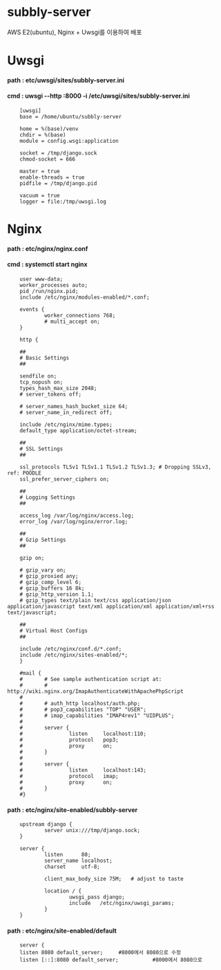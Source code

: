 # subbly-server

AWS E2(ubuntu), Nginx + Uwsgi를 이용하여 배포

# Uwsgi
#### path : etc/uwsgi/sites/subbly-server.ini
#### cmd : uwsgi --http :8000 -i /etc/uwsgi/sites/subbly-server.ini

        [uwsgi]
        base = /home/ubuntu/subbly-server

        home = %(base)/venv
        chdir = %(base)
        module = config.wsgi:application

        socket = /tmp/django.sock
        chmod-socket = 666

        master = true
        enable-threads = true
        pidfile = /tmp/django.pid

        vacuum = true
        logger = file:/tmp/uwsgi.log


# Nginx
#### path : etc/nginx/nginx.conf
#### cmd : systemctl start nginx

        user www-data;
        worker_processes auto;
        pid /run/nginx.pid;
        include /etc/nginx/modules-enabled/*.conf;

        events {
                worker_connections 768;
                # multi_accept on;
        }

        http {

        ##
        # Basic Settings
        ##

        sendfile on;
        tcp_nopush on;
        types_hash_max_size 2048;
        # server_tokens off;

        # server_names_hash_bucket_size 64;
        # server_name_in_redirect off;

        include /etc/nginx/mime.types;
        default_type application/octet-stream;

        ##
        # SSL Settings
        ##

        ssl_protocols TLSv1 TLSv1.1 TLSv1.2 TLSv1.3; # Dropping SSLv3, ref: POODLE
        ssl_prefer_server_ciphers on;

        ##
        # Logging Settings
        ##

        access_log /var/log/nginx/access.log;
        error_log /var/log/nginx/error.log;

        ##
        # Gzip Settings
        ##

        gzip on;

        # gzip_vary on;
        # gzip_proxied any;
        # gzip_comp_level 6;
        # gzip_buffers 16 8k;
        # gzip_http_version 1.1;
        # gzip_types text/plain text/css application/json application/javascript text/xml application/xml application/xml+rss text/javascript;

        ##
        # Virtual Host Configs
        ##

        include /etc/nginx/conf.d/*.conf;
        include /etc/nginx/sites-enabled/*;
        }

        #mail {
        #       # See sample authentication script at:
        #       # http://wiki.nginx.org/ImapAuthenticateWithApachePhpScript
        #
        #       # auth_http localhost/auth.php;
        #       # pop3_capabilities "TOP" "USER";
        #       # imap_capabilities "IMAP4rev1" "UIDPLUS";
        #
        #       server {
        #               listen     localhost:110;
        #               protocol   pop3;
        #               proxy      on;
        #       }
        #
        #       server {
        #               listen     localhost:143;
        #               protocol   imap;
        #               proxy      on;
        #       }
        #}
#### path : etc/nginx/site-enabled/subbly-server
        upstream django {
                server unix:///tmp/django.sock;
        }

        server {
                listen      80;
                server_name localhost;
                charset     utf-8;

                client_max_body_size 75M;   # adjust to taste

                location / {
                        uwsgi_pass django;
                        include   /etc/nginx/uwsgi_params;
                }
        }
#### path : etc/nginx/site-enabled/default
        server {
        listen 8080 default_server;     #8000에서 8080으로 수정
        listen [::]:8080 default_server;           #8000에서 8080으로 
        
